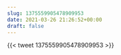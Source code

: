 ```yaml
---
slug: 1375559905478909953
date: 2021-03-26 21:26:52+00:00
draft: false
---
```


{{< tweet 1375559905478909953 >}}
